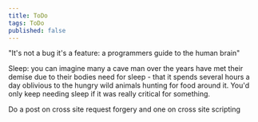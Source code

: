 ```yaml
---
title: ToDo
tags: ToDo
published: false
---
```


"It's not a bug it's a feature: a programmers guide to the human brain"

Sleep: you can imagine many a cave man over the years have met their demise due to their bodies need for sleep - that it spends several hours a day oblivious to the hungry wild animals hunting for food around it. You'd only keep needing sleep if it was really critical for something.

Do a post on cross site request forgery
and one on cross site scripting